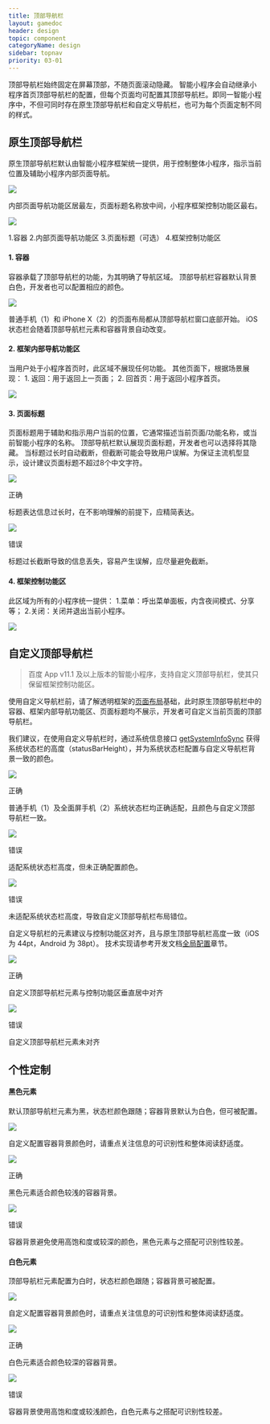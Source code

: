 ```yaml
---
title: 顶部导航栏
layout: gamedoc
header: design
topic: component
categoryName: design
sidebar: topnav
priority: 03-01
---
```


顶部导航栏始终固定在屏幕顶部，不随页面滚动隐藏。
智能小程序会自动继承小程序首页顶部导航栏的配置，但每个页面均可配置其顶部导航栏。即同一智能小程序中，不但可同时存在原生顶部导航栏和自定义导航栏，也可为每个页面定制不同的样式。

## 原生顶部导航栏
原生顶部导航栏默认由智能小程序框架统一提供，用于控制整体小程序，指示当前位置及辅助小程序内部页面导航。
<div class="m-doc-custom-examples">
	<div class="m-doc-custom-examples-error ">
		<img src="/img/game/design/component/topnav/1.png">
	</div>
</div>

内部页面导航功能区居最左，页面标题名称放中间，小程序框架控制功能区最右。
<div class="m-doc-custom-examples">
	<div class="m-doc-custom-examples-error">
		<img src="/img/game/design/component/topnav/2.png"><p class="m-doc-custom-examples-text">1.容器
2.内部页面导航功能区
3.页面标题（可选）
4.框架控制功能区</p>
	</div>
</div>

#### 1. 容器
容器承载了顶部导航栏的功能，为其明确了导航区域。
顶部导航栏容器默认背景白色，开发者也可以配置相应的颜色。
<div class="m-doc-custom-examples">
	<div class="m-doc-custom-examples-correct">
		<img src="/img/game/design/component/topnav/3.png"><p class="m-doc-custom-examples-text">普通手机（1）和 iPhone X（2）的页面布局都从顶部导航栏窗口底部开始。
iOS 状态栏会随着顶部导航栏元素和容器背景自动改变。</p>
	</div>
</div>

#### 2. 框架内部导航功能区
<div class="m-doc-custom-text-image">
 	<div>
 		<p>当用户处于小程序首页时，此区域不展现任何功能。
 			其他页面下，根据场景展现：
1. 返回：用于返回上一页面；
2. 回首页：用于返回小程序首页。
		</p>
 	</div>
 		<div><img src="/img/game/design/component/topnav/4.png">
		</div>
	</div>
</div>


#### 3. 页面标题
页面标题用于辅助和指示用户当前的位置，它通常描述当前页面/功能名称，或当前智能小程序的名称。
顶部导航栏默认展现页面标题，开发者也可以选择将其隐藏。
当标题过长时自动截断，但截断可能会导致用户误解。为保证主流机型显示，设计建议页面标题不超过8个中文字符。
<div class="m-doc-custom-examples">
	<div class="m-doc-custom-examples-correct">
		<img src="/img/game/design/component/topnav/5-1.png">
		<p class="m-doc-custom-examples-title">正确</p><p class="m-doc-custom-examples-text">标题表达信息过长时，在不影响理解的前提下，应精简表达。</p>
	</div>
	<div class="m-doc-custom-examples-error ">
		<img src="/img/game/design/component/topnav/5-2.png">
		<p class="m-doc-custom-examples-title">错误</p><p class="m-doc-custom-examples-text">标题过长截断导致的信息丢失，容易产生误解，应尽量避免截断。</p>
	</div>
</div>

#### 4. 框架控制功能区
<div class="m-doc-custom-text-image">
 	<div>
 		<p>此区域为所有的小程序统一提供：
1.菜单：呼出菜单面板，内含夜间模式、分享等；
2.关闭：关闭并退出当前小程序。
		</p>
 	</div>
 	<div><img src="/img/game/design/component/topnav/6.png">
	</div>
</div>

## 自定义顶部导航栏
> 百度 App v11.1 及以上版本的智能小程序，支持自定义顶部导航栏，使其只保留框架控制功能区。

使用自定义导航栏前，请了解透明框架的[页面布局](../../foundation/layout)基础，此时原生顶部导航栏中的容器、框架内部导航功能区、页面标题均不展示，开发者可自定义当前页面的顶部导航栏。

我们建议，在使用自定义导航栏时，通过系统信息接口 [getSystemInfoSync](https://smartprogram.baidu.com/docs/develop/api/device_sys/#getSystemInfoSync) 获得系统状态栏的高度（statusBarHeight），并为系统状态栏配置与自定义导航栏背景一致的颜色。

<div class="m-doc-custom-examples">
	<div class="m-doc-custom-examples-correct">
		<img src="/img/game/design/component/topnav/7.png">
		<p class="m-doc-custom-examples-title">正确</p><p class="m-doc-custom-examples-text">普通手机（1）及全面屏手机（2）系统状态栏均正确适配，且颜色与自定义顶部导航栏一致。</p>
	</div>
</div>
<div class="m-doc-custom-examples">
	<div class="m-doc-custom-examples-error ">
		<img src="/img/game/design/component/topnav/8-1.png">
		<p class="m-doc-custom-examples-title">错误</p><p class="m-doc-custom-examples-text">适配系统状态栏高度，但未正确配置颜色。</p>
	</div>
	<div class="m-doc-custom-examples-error ">
		<img src="/img/game/design/component/topnav/8-2.png">
		<p class="m-doc-custom-examples-title">错误</p><p class="m-doc-custom-examples-text">未适配系统状态栏高度，导致自定义顶部导航栏布局错位。</p>
	</div>
</div>

自定义导航栏的元素建议与控制功能区对齐，且与原生顶部导航栏高度一致（iOS 为 44pt，Android 为 38pt）。
技术实现请参考开发文档[全局配置](https://smartprogram.baidu.com/docs/develop/tutorial/process_page/#window)章节。

<div class="m-doc-custom-examples">
	<div class="m-doc-custom-examples-correct">
		<img src="/img/game/design/component/topnav/9-1.png">
		<p class="m-doc-custom-examples-title">正确</p><p class="m-doc-custom-examples-text">自定义顶部导航栏元素与控制功能区垂直居中对齐</p>
	</div>
	<div class="m-doc-custom-examples-error ">
		<img src="/img/game/design/component/topnav/9-2.png">
		<p class="m-doc-custom-examples-title">错误</p><p class="m-doc-custom-examples-text">自定义顶部导航栏元素未对齐</p>
	</div>
</div>

<!--开发者也能便利地通过系统信息接口[getSystemInfo](https://smartprogram.baidu.com/docs/develop/api/device_sys/#getSystemInfoSync)获得原生顶部状态栏的高度(navigationBarHeight），更方便地使自定义导航栏的元素与原生导航栏对齐。-->

## 个性定制

#### 黑色元素
默认顶部导航栏元素为黑，状态栏颜色跟随；容器背景默认为白色，但可被配置。
<div class="m-doc-custom-examples">
	<div class="m-doc-custom-examples-error ">
		<img src="/img/game/design/component/topnav/10.png">
	</div>
</div>

自定义配置容器背景颜色时，请重点关注信息的可识别性和整体阅读舒适度。
<div class="m-doc-custom-examples">
	<div class="m-doc-custom-examples-correct">
		<img src="/img/game/design/component/topnav/11-1.png">
		<p class="m-doc-custom-examples-title">正确</p><p class="m-doc-custom-examples-text">黑色元素适合颜色较浅的容器背景。</p>
	</div>
	<div class="m-doc-custom-examples-error ">
		<img src="/img/game/design/component/topnav/11-2.png">
		<p class="m-doc-custom-examples-title">错误</p><p class="m-doc-custom-examples-text">容器背景避免使用高饱和度或较深的颜色，黑色元素与之搭配可识别性较差。</p>
	</div>
</div>

#### 白色元素
顶部导航栏元素配置为白时，状态栏颜色跟随；容器背景可被配置。
<div class="m-doc-custom-examples">
	<div class="m-doc-custom-examples-correct">
		<img src="/img/game/design/component/topnav/12.png">
	</div>
</div>

自定义配置容器背景颜色时，请重点关注信息的可识别性和整体阅读舒适度。
<div class="m-doc-custom-examples">
	<div class="m-doc-custom-examples-correct">
		<img src="/img/game/design/component/topnav/13-1.png">
		<p class="m-doc-custom-examples-title">正确</p><p class="m-doc-custom-examples-text">白色元素适合颜色较深的容器背景。</p>
	</div>
	<div class="m-doc-custom-examples-error ">
		<img src="/img/game/design/component/topnav/13-2.png">
		<p class="m-doc-custom-examples-title">错误</p><p class="m-doc-custom-examples-text">容器背景使用高饱和度或较浅颜色，白色元素与之搭配可识别性较差。</p>
	</div>
</div>